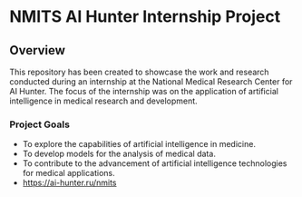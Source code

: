 # NMITS AI Hunter Internship Project

## Overview

This repository has been created to showcase the work and research conducted during an internship at the National Medical Research Center for AI Hunter. The focus of the internship was on the application of artificial intelligence in medical research and development.

### Project Goals

- To explore the capabilities of artificial intelligence in medicine.
- To develop models for the analysis of medical data.
- To contribute to the advancement of artificial intelligence technologies for medical applications.
- https://ai-hunter.ru/nmits

